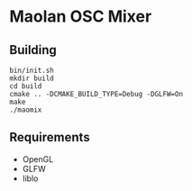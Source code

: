 # Maolan OSC Mixer

## Building

```
bin/init.sh
mkdir build
cd build
cmake .. -DCMAKE_BUILD_TYPE=Debug -DGLFW=On
make
./maomix
```

## Requirements

* OpenGL
* GLFW
* liblo
